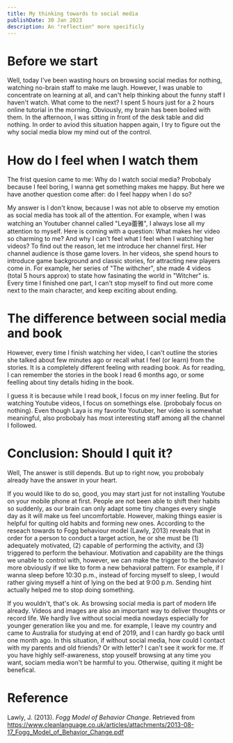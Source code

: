 ```yaml
---
title: My thinking towards to social media
publishDate: 30 Jan 2023
description: An "reflection" more specificly
---
```

# Before we start

Well, today I've been wasting hours on browsing social medias for nothing, watching no-brain staff to make me laugh. However, I was unable to concentrate on learning at all, and can't help thinking about the funny staff I haven't watch. What come to the next? I spent 5 hours just for a 2 hours online tutorial in the morning. Obviously, my brain has been boiled with them. In the afternoon, I was sitting in front of the desk table and did nothing. In order to aviod this situation happen again, I try to figure out the why social media blow my mind out of the control.

# How do I feel when I watch them

The frist quesion came to me: Why do I watch social media? Probobaly because I feel boring, I wanna get something makes me happy. But here we have another question come after: do I feel happy when I do so?

My answer is I don't know, because I was not able to observe my emotion as social media has took all of the attention. For example, when I was watching an Youtuber channel called "Leya蕾雅", I always lose all my attention to myself. Here is coming with a question: What makes her video so charming to me? And why I can't feel what I feel when I watching her videos? To find out the reason, let me introduce her channel first. Her channel audience is those game lovers. In her videos, she spend hours to introduce game background and classic stories, for attracting new players come in. For example, her series of "The withcher", she made 4 videos (total 5 hours approx) to state how fasinating the world in "Witcher" is. Every time I finished one part, I can't stop myself to find out more come next to the main character, and keep exciting about ending.

# The difference between social media and book

However, every time I finish watching her video, I can't outline the stories she talked about few minutes ago or recall what I feel (or learn) from the stories. It is a completely different feeling with reading book. As for reading, I can remember the stories in the book I read 6 months ago, or some feelling about tiny details hiding in the book.

I guess it is because while I read book, I focus on my inner feeling. But for watching Youtube videos, I focus on somethings else. (probobaly focus on nothing). Even though Laya is my favorite Youtuber, her video is somewhat meaningful, also probobaly has most interesting staff among all the channel I followed.

# Conclusion: Should I quit it?

Well, The answer is still depends. But up to right now, you probobaly already have the answer in your heart.

If you would like to do so, good, you may start just for not installing Youtube on your mobile phone at first. People are not been able to shift their habits so suddenly, as our brain can only adapt some tiny changes every single day as it will make us feel uncomfortable. However, making things easier is helpful for quiting old habits and forming new ones. According to the reseach towards to Fogg behaviour model (Lawly, 2013) reveals that in order for a person to conduct a target action, he or she must be (1) adequately motivated, (2) capable of performing the activity, and (3) triggered to perform the behaviour. Motivation and capability are the things we unable to control with, however, we can make the trigger to the behavior more obviously if we like to form a new behavioral pattern. For example, if I wanna sleep before 10:30 p.m., instead of forcing myself to sleep, I would rather giving myself a hint of lying on the bed at 9:00 p.m. Sending hint actually helped me to stop doing something.

If you wouldn't, that's ok. As browsing social media is part of modern life already. Videos and images are also an important way to deliver thoughts or record life. We hardly live without social media nowdays especially for younger generation like you and me. for example, I leave my country and came to Australia for studying at end of 2019, and I can hardly go back until one month ago. In this situation, if without social media, how could I contact with my parents and old friends? Or with letter? I can't see it work for me. If you have highly self-awareness, stop youself browsing at any time you want, sociam media won't be harmful to you. Otherwise, quiting it might be benefical.

# Reference

Lawly, J. (2013). *Fogg Model of Behavior Change*. Retrieved from https://www.cleanlanguage.co.uk/articles/attachments/2013-08-17_Fogg_Model_of_Behavior_Change.pdf
